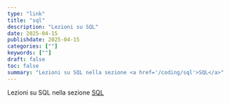 ```yaml
---
type: "link"
title: "sql"
description: "Lezioni su SQL"
date: 2025-04-15
publishdate: 2025-04-15
categories: [""]
keywords: [""]
draft: false
toc: false
summary: "Lezioni su SQL nella sezione <a href='/coding/sql'>SQL</a>"
---
```


Lezioni su SQL nella sezione <a href='/coding/sql'>SQL</a>
